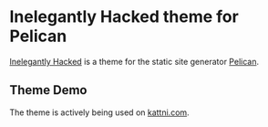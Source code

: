 # Inelegantly Hacked theme for Pelican

[Inelegantly Hacked][demo] is a theme for the static site generator [Pelican][].


## Theme Demo

The theme is actively being used on [kattni.com][demo].


[pelican]: https://getpelican.com/
[repository]: https://github.com/kattni/inelegantly-hacked
[demo]: https://kattni.com